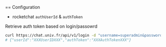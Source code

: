 == Configuration

* rocketchat `authUserId` & `authToken`

Retrieve auth token based on login/passowrd

```bash
curl https://chat.univ.fr/api/v1/login -d "username=superadmin&password=superpassword" | cut -d\" -f7-14
# {"userId":"XXXUserIDXXX","authToken":"XXXAuthTokenXXX"}
```